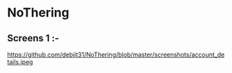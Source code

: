 # NoThering

## Screens 1 :-
https://github.com/debjit31/NoThering/blob/master/screenshots/account_details.jpeg
